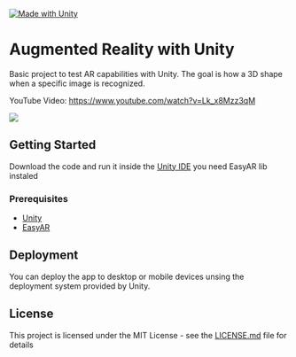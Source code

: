 [![Made with Unity](https://img.shields.io/badge/Made%20with-Unity-57b9d3.svg?style=flat&logo=unity)](https://unity3d.com)

# Augmented Reality with Unity 

Basic project to test AR capabilities with Unity. The goal is how a 3D shape when a specific image is recognized.

YouTube Video: https://www.youtube.com/watch?v=Lk_x8Mzz3qM

![](Demo.gif)

## Getting Started

Download the code and run it inside the [Unity IDE](https://unity.com/) you need EasyAR lib instaled

### Prerequisites

* [Unity](https://unity.com/)
* [EasyAR](https://www.easyar.com/)

## Deployment
You can deploy the app to desktop or mobile devices unsing the deployment system provided by Unity.

## License

This project is licensed under the MIT License - see the [LICENSE.md](LICENSE.md) file for details


